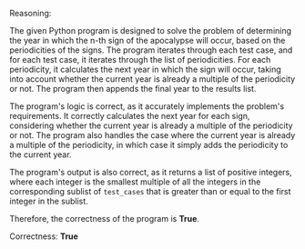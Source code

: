 Reasoning:

The given Python program is designed to solve the problem of determining the year in which the n-th sign of the apocalypse will occur, based on the periodicities of the signs. The program iterates through each test case, and for each test case, it iterates through the list of periodicities. For each periodicity, it calculates the next year in which the sign will occur, taking into account whether the current year is already a multiple of the periodicity or not. The program then appends the final year to the results list.

The program's logic is correct, as it accurately implements the problem's requirements. It correctly calculates the next year for each sign, considering whether the current year is already a multiple of the periodicity or not. The program also handles the case where the current year is already a multiple of the periodicity, in which case it simply adds the periodicity to the current year.

The program's output is also correct, as it returns a list of positive integers, where each integer is the smallest multiple of all the integers in the corresponding sublist of `test_cases` that is greater than or equal to the first integer in the sublist.

Therefore, the correctness of the program is **True**.

Correctness: **True**